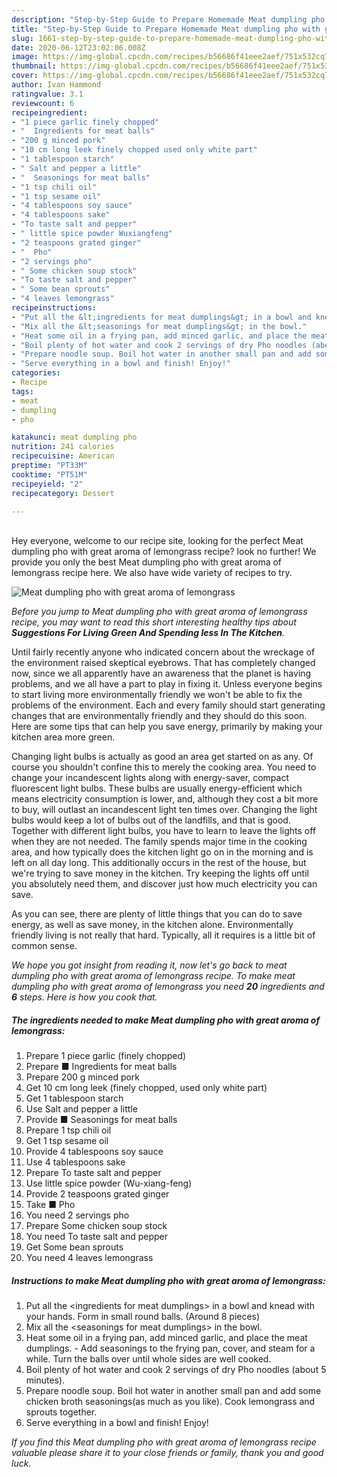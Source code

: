 ```yaml
---
description: "Step-by-Step Guide to Prepare Homemade Meat dumpling pho with great aroma of lemongrass"
title: "Step-by-Step Guide to Prepare Homemade Meat dumpling pho with great aroma of lemongrass"
slug: 1661-step-by-step-guide-to-prepare-homemade-meat-dumpling-pho-with-great-aroma-of-lemongrass
date: 2020-06-12T23:02:06.008Z
image: https://img-global.cpcdn.com/recipes/b56686f41eee2aef/751x532cq70/meat-dumpling-pho-with-great-aroma-of-lemongrass-recipe-main-photo.jpg
thumbnail: https://img-global.cpcdn.com/recipes/b56686f41eee2aef/751x532cq70/meat-dumpling-pho-with-great-aroma-of-lemongrass-recipe-main-photo.jpg
cover: https://img-global.cpcdn.com/recipes/b56686f41eee2aef/751x532cq70/meat-dumpling-pho-with-great-aroma-of-lemongrass-recipe-main-photo.jpg
author: Ivan Hammond
ratingvalue: 3.1
reviewcount: 6
recipeingredient:
- "1 piece garlic finely chopped"
- "  Ingredients for meat balls"
- "200 g minced pork"
- "10 cm long leek finely chopped used only white part"
- "1 tablespoon starch"
- " Salt and pepper a little"
- "  Seasonings for meat balls"
- "1 tsp chili oil"
- "1 tsp sesame oil"
- "4 tablespoons soy sauce"
- "4 tablespoons sake"
- "To taste salt and pepper"
- " little spice powder Wuxiangfeng"
- "2 teaspoons grated ginger"
- "  Pho"
- "2 servings pho"
- " Some chicken soup stock"
- "To taste salt and pepper"
- " Some bean sprouts"
- "4 leaves lemongrass"
recipeinstructions:
- "Put all the &lt;ingredients for meat dumplings&gt; in a bowl and knead with your hands. Form in small round balls. (Around 8 pieces)"
- "Mix all the &lt;seasonings for meat dumplings&gt; in the bowl."
- "Heat some oil in a frying pan, add minced garlic, and place the meat dumplings.  Add seasonings to the frying pan, cover, and steam for a while. Turn the balls over until whole sides are well cooked."
- "Boil plenty of hot water and cook 2 servings of dry Pho noodles (about 5 minutes)."
- "Prepare noodle soup. Boil hot water in another small pan and add some chicken broth seasonings(as much as you like). Cook lemongrass and sprouts together."
- "Serve everything in a bowl and finish! Enjoy!"
categories:
- Recipe
tags:
- meat
- dumpling
- pho

katakunci: meat dumpling pho 
nutrition: 241 calories
recipecuisine: American
preptime: "PT33M"
cooktime: "PT51M"
recipeyield: "2"
recipecategory: Dessert

---
```

<br>
Hey everyone, welcome to our recipe site, looking for the perfect Meat dumpling pho with great aroma of lemongrass recipe? look no further! We provide you only the best Meat dumpling pho with great aroma of lemongrass recipe here. We also have wide variety of recipes to try.
<br>


![Meat dumpling pho with great aroma of lemongrass](https://img-global.cpcdn.com/recipes/b56686f41eee2aef/751x532cq70/meat-dumpling-pho-with-great-aroma-of-lemongrass-recipe-main-photo.jpg)

<i>Before you jump to Meat dumpling pho with great aroma of lemongrass recipe, you may want to read this short interesting healthy tips about 
<strong>Suggestions For Living Green And Spending less In The Kitchen</strong>.</i>
</br>

Until fairly recently anyone who indicated concern about the wreckage of the environment raised skeptical eyebrows. That has completely changed now, since we all apparently have an awareness that the planet is having problems, and we all have a part to play in fixing it. Unless everyone begins to start living more environmentally friendly we won't be able to fix the problems of the environment. Each and every family should start generating changes that are environmentally friendly and they should do this soon. Here are some tips that can help you save energy, primarily by making your kitchen area more green.

Changing light bulbs is actually as good an area get started on as any. Of course you shouldn't confine this to merely the cooking area. You need to change your incandescent lights along with energy-saver, compact fluorescent light bulbs. These bulbs are usually energy-efficient which means electricity consumption is lower, and, although they cost a bit more to buy, will outlast an incandescent light ten times over. Changing the light bulbs would keep a lot of bulbs out of the landfills, and that is good. Together with different light bulbs, you have to learn to leave the lights off when they are not needed. The family spends major time in the cooking area, and how typically does the kitchen light go on in the morning and is left on all day long. This additionally occurs in the rest of the house, but we're trying to save money in the kitchen. Try keeping the lights off until you absolutely need them, and discover just how much electricity you can save.

As you can see, there are plenty of little things that you can do to save energy, as well as save money, in the kitchen alone. Environmentally friendly living is not really that hard. Typically, all it requires is a little bit of common sense.


<i>We hope you got insight from reading it, now let's go back to meat dumpling pho with great aroma of lemongrass recipe. To make meat dumpling pho with great aroma of lemongrass you need <strong>20</strong> ingredients and <strong>6</strong> steps. Here is how you cook that.
</i>

##### The ingredients needed to make Meat dumpling pho with great aroma of lemongrass:

1. Prepare 1 piece garlic (finely chopped)
1. Prepare  ■ Ingredients for meat balls
1. Prepare 200 g minced pork
1. Get 10 cm long leek (finely chopped, used only white part)
1. Get 1 tablespoon starch
1. Use  Salt and pepper a little
1. Provide  ■ Seasonings for meat balls
1. Prepare 1 tsp chili oil
1. Get 1 tsp sesame oil
1. Provide 4 tablespoons soy sauce
1. Use 4 tablespoons sake
1. Prepare To taste salt and pepper
1. Use  little spice powder (Wu-xiang-feng)
1. Provide 2 teaspoons grated ginger
1. Take  ■ Pho
1. You need 2 servings pho
1. Prepare  Some chicken soup stock
1. You need To taste salt and pepper
1. Get  Some bean sprouts
1. You need 4 leaves lemongrass


##### Instructions to make Meat dumpling pho with great aroma of lemongrass:

1. Put all the &lt;ingredients for meat dumplings&gt; in a bowl and knead with your hands. Form in small round balls. (Around 8 pieces)
1. Mix all the &lt;seasonings for meat dumplings&gt; in the bowl.
1. Heat some oil in a frying pan, add minced garlic, and place the meat dumplings.  - Add seasonings to the frying pan, cover, and steam for a while. Turn the balls over until whole sides are well cooked.
1. Boil plenty of hot water and cook 2 servings of dry Pho noodles (about 5 minutes).
1. Prepare noodle soup. Boil hot water in another small pan and add some chicken broth seasonings(as much as you like). Cook lemongrass and sprouts together.
1. Serve everything in a bowl and finish! Enjoy!


<i>If you find this Meat dumpling pho with great aroma of lemongrass recipe valuable please share it to your close friends or family, thank you and good luck.</i>
